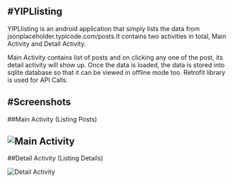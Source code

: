 #YIPLlisting
-----------------------------
YIPLlisting is an android application that simply lists the data from jsonplaceholder.typicode.com/posts.It contains two activities in total, Main Activity and Detail Activity.

Main Activity contains list of posts and on clicking any one of the post, its detail activity will show up.
Once the data is loaded, the data is stored into sqlite database so that it can be viewed in offline mode too.
Retrofit library is used for API Calls.

#Screenshots
-------------------------------
##Main Activity (Listing Posts)

![Main Activity](https://user-images.githubusercontent.com/15726965/28756218-d800e2d4-7589-11e7-9dbd-b5e73f60b820.png)
------------------------------
##Detail Activity (Listing Details)

![Detail Activity](https://user-images.githubusercontent.com/15726965/28756223-e04927da-7589-11e7-898b-17954f4af84e.png)

